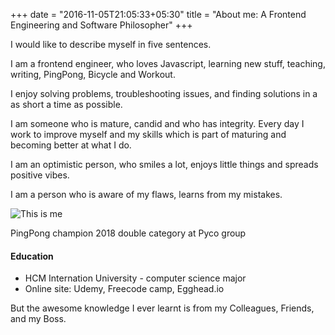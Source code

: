 +++
date = "2016-11-05T21:05:33+05:30"
title = "About me: A Frontend Engineering and Software Philosopher"
+++

I would like to describe myself in five sentences.

I am a frontend engineer, who loves Javascript, learning new stuff, teaching, writing, PingPong, Bicycle and Workout.

I enjoy solving problems, troubleshooting issues, and finding solutions in a as short a time as possible.

I am someone who is mature, candid and who has integrity. Every day I work to improve myself and my skills which is part of maturing and becoming better at what I do.

I am an optimistic person, who smiles a lot, enjoys little things and spreads positive vibes.

I am a person who is aware of my flaws, learns from my mistakes.

![This is me][1]

PingPong champion 2018 double category at Pyco group

#### Education

* HCM Internation University - computer science major
* Online site: Udemy, Freecode camp, Egghead.io

But the awesome knowledge I ever learnt is from my Colleagues, Friends, and my Boss.

[1]: /my-blog/img/my_photo_1.jpg
